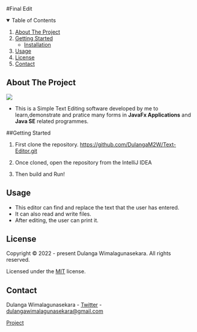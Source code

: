 #Final Edit
<details open="open">
  <summary>Table of Contents</summary>
  <ol>
    <li>
      <a href="#about-the-project">About The Project</a>
    </li>
    <li>
      <a href="#getting-started">Getting Started</a>
      <ul>
        <li><a href="#installation">Installation</a></li>
      </ul>
    </li>
    <li><a href="#usage">Usage</a></li>
    <li><a href="#license">License</a></li>
    <li><a href="#contact">Contact</a></li>
  </ol>
</details>

## About The Project
![](./assets/screen.png)

* This is a Simple Text Editing software developed by me to learn,demonstrate and pratice many forms in **JavaFx Applications** and **Java SE** related programmes.

##Getting Started

1. First clone the repository.
   https://github.com/DulangaM2W/Text-Editor.git

2. Once cloned, open the repository from the IntelliJ IDEA

3. Then build and Run!

## Usage

* This editor can find and replace the text that the user has entered.
* It can also read and write files.
* After editing, the user can print it.

## License

Copyright &copy; 2022 - present Dulanga Wimalagunasekara. All rights reserved.

Licensed under the [MIT](LICENSE) license.


## Contact

Dulanga Wimalagunasekara - [Twitter](https://twitter.com/MalshanDulanga) - dulangawimalagunasekara@gmail.com

[Project](https://github.com/DulangaM2W/Text-Editor.git)





